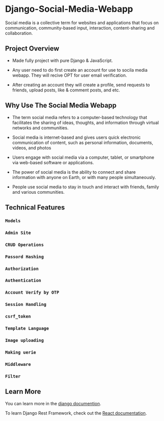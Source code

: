 # Django-Social-Media-Webapp

Social media is a collective term for websites and applications that focus on communication, community-based input, interaction, content-sharing and collaboration.

## Project Overview

  * Made fully project with pure Django & JavaScript.

  * Any user need to do first create an account for use to socila media webapp. They will recive OPT for user email verification.

  * After creating an account they will create a profile, send requests to friends, upload posts, like & comment posts, and etc.

## Why Use The Social Media Webapp

  * The term social media refers to a computer-based technology that facilitates the sharing of ideas, thoughts, and information through virtual networks and communities.

  * Social media is internet-based and gives users quick electronic communication of content, such as personal information, documents, videos, and photos
  
  * Users engage with social media via a computer, tablet, or smartphone via web-based software or applications.

  * The power of social media is the ability to connect and share information with anyone on Earth, or with many people simultaneously.

  * People use social media to stay in touch and interact with friends, family and various communities.

## Technical Features

  ### `Models`
  
  ### `Admin Site`
  
  ### `CRUD Operations`
  
  ### `Passord Hashing`
  
  ### `Authorization`
  
  ### `Authentication`
  
  ### `Account Verify by OTP`
  
  ### `Session Handling`
  
  ### `csrf_token`
  
  ### `Template Language`
  
  ### `Image uploading`
  
  ### `Making uerie`
  
  ### `Middleware`
  
  ### `Filter`
  
  
## Learn More

  You can learn more in the [django documention](https://docs.djangoproject.com/en/3.2/).

  To learn Django Rest Framework, check out the [React documentation](https://www.django-rest-framework.org/).

